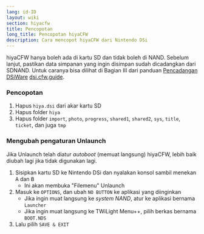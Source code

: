 ```yaml
---
lang: id-ID
layout: wiki
section: hiyacfw
title: Pencopotan
long_title: Pencopotan hiyaCFW
description: Cara mencopot hiyaCFW dari Nintendo DSi
---
```


hiyaCFW hanya boleh ada di kartu SD dan tidak boleh di NAND. Sebelum lanjut, pastikan data simpanan yang ingin disimpan sudah dicadangkan dari SDNAND. Untuk caranya bisa dilihat di Bagian III dari panduan [Pencadangan DSiWare](https://dsi.cfw.guide/dsiware-backups.html#section-iii---extracting-the-save-file-optional) [dsi.cfw.guide](https://dsi.cfw.guide).

### Pencopotan
1. Hapus `hiya.dsi` dari akar kartu SD
1. Hapus folder `hiya`
1. Hapus folder `import`, `photo`, `progress`, `shared1`, `shared2`, `sys`, `title`, `ticket`, dan juga `tmp`

### Mengubah pengaturan Unlaunch

Jika Unlaunch telah diatur *autoboot* (memuat langsung) hiyaCFW, lebih baik diubah lagi jika tidak digunakan lagi.

1. Sisipkan kartu SD ke Nintendo DSi dan nyalakan konsol sambil menekan <kbd class="face">A</kbd> dan <kbd class="face">B</kbd>
   - Ini akan membuka "Filemenu" Unlaunch
1. Masuk ke `OPTIONS`, dan ubah `NO BUTTON` ke aplikasi yang diinginkan
   - Jika ingin muat langsung ke *system NAND*, atur ke aplikasi bernama `Launcher`
   - Jika ingin muat langsung ke TWiLight Menu++, pilih berkas bernama `BOOT.NDS`
1. Lalu pilih `SAVE & EXIT`
